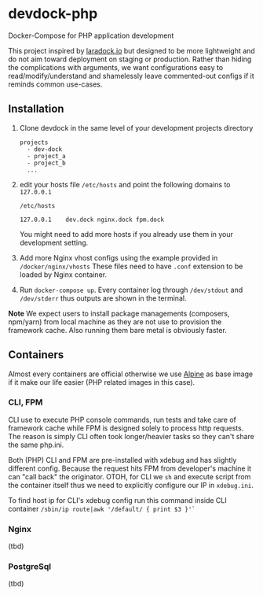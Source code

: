 # devdock-php
Docker-Compose for PHP application development

This project inspired by [laradock.io](http://laradock.io) but designed to be more lightweight and do not aim toward
deployment on staging or production. Rather than hiding the complications with arguments, we want configurations easy
to read/modify/understand and shamelessly leave commented-out configs if it reminds common use-cases.

## Installation
1. Clone devdock in the same level of your development projects directory
    ```
    projects
      - dev-dock
      - project_a
      - project_b
      ...
    ```

2. edit your hosts file `/etc/hosts` and point the following domains to `127.0.0.1`
    ```
    /etc/hosts
    
    127.0.0.1    dev.dock nginx.dock fpm.dock
    ```
    You might need to add more hosts if you already use them in your development setting.

3. Add more Nginx vhost configs using the example provided in `/docker/nginx/vhosts` These files need to have `.conf`
extension to be loaded by Nginx container.

4. Run `docker-compose up`. Every container log through `/dev/stdout` and `/dev/stderr` thus outputs are shown in
the terminal.

**Note**
We expect users to install package managements (composers, npm/yarn) from local machine as they are not use to provision
the framework cache. Also running them bare metal is obviously faster. 

## Containers
Almost every containers are official otherwise we use [Alpine](https://alpinelinux.org) as base image if it make our
life easier (PHP related images in this case).  

### CLI, FPM
CLI use to execute PHP console commands, run tests and take care of framework cache while FPM is designed solely to
process http requests. The reason is simply CLI often took longer/heavier tasks so they can't share the same php.ini. 

Both (PHP) CLI and FPM are pre-installed with xdebug and has slightly different config. Because the request hits FPM
from developer's machine it can "call back" the originator. OTOH, for CLI we `sh` and execute script from the container
itself thus we need to explicitly configure our IP in `xdebug.ini`.

To find host ip for CLI's xdebug config run this command inside CLI container
    ```
    /sbin/ip route|awk '/default/ { print $3 }'`
    ```

### Nginx
(tbd)

### PostgreSql
(tbd)
